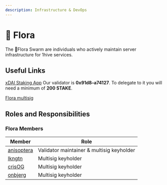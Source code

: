 ```yaml
---
description: Infrastructure & DevOps
---
```


# 🌺 Flora

The 🌺Flora Swarm are individuals who actively maintain server infrastructure for 1hive services.

## Useful Links

[xDAI Staking App](https://blockscout.com/poa/xdai/validators) Our validator is **0x91d8–a74127**. To delegate to it you will need a minimum of **200 STAKE**.

[Flora multisig](https://xdai.gnosis-safe.io/app/#/safes/0x91d8116fA60516Cf25E258Ef14dEaAcAf7a74127/balances)

## Roles and Responsibilities

### Flora Members

| Member                                      | Role                                      |
| ------------------------------------------- | ----------------------------------------- |
| [anisoptera](https://github.com/anisoptera) | Validator maintainer & multisig keyholder |
| [lkngtn](https://github.com/lkngtn)         | Multisig keyholder                        |
| [crisOG](https://github.com/crisog)         | Multisig keyholder                        |
| [onbjerg](https://github.com/onbjerg)       | Multisig keyholder                        |
